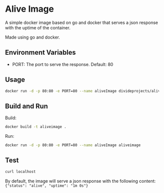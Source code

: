 # Alive Image

A simple docker image based on go and docker that serves a json response with the uptime of the container.

Made using go and docker.

## Environment Variables
 - PORT: The port to serve the response. Default: 80

## Usage

```bash
docker run -d -p 80:80 -e PORT=80 --name aliveImage divideprojects/aliveimage
```

## Build and Run

Build:
```bash
docker build -t aliveimage .
```

Run:
```bash
docker run -d -p 80:80 -e PORT=80 --name aliveImage aliveimage
```

## Test

```bash
curl localhost
```
By default, the image will serve a json response with the following content: `{"status": "alive", "uptime": "1m 0s"}`
